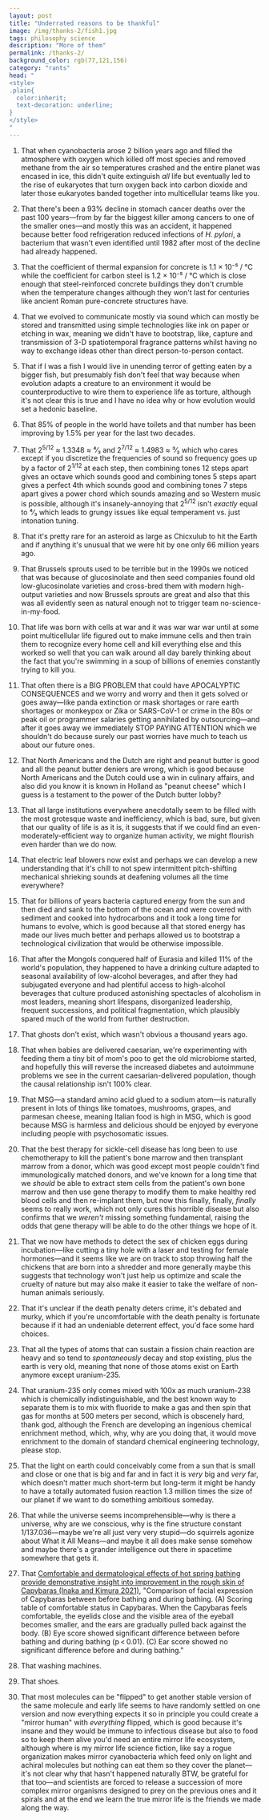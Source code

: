 ```yaml
---
layout: post
title: "Underrated reasons to be thankful"
image: /img/thanks-2/fish1.jpg
tags: philosophy science
description: "More of them"
permalink: /thanks-2/
background_color: rgb(77,121,156)
category: "rants"
head: "
<style>
.plain{
  color:inherit;
  text-decoration: underline;
}
</style>
"
---
```


1. That when cyanobacteria arose 2 billion years ago and filled the atmosphere with oxygen which killed off most species and removed methane from the air so temperatures crashed and the entire planet was encased in ice, this didn't quite extinguish *all* life but eventually led to the rise of eukaryotes that turn oxygen back into carbon dioxide and later those eukaryotes banded together into multicellular teams like you.

2. That there's been a 93% decline in stomach cancer deaths over the past 100 years—from by far the biggest killer among cancers to one of the smaller ones—and mostly this was an accident, it happened because better food refrigeration reduced infections of *H. pylori*, a bacterium that wasn't even identified until 1982 after most of the decline had already happened.

3. That the coefficient of thermal expansion for concrete is 1.1 × 10⁻⁵ / °C while the coefficient for carbon steel is 1.2  × 10⁻⁵ / °C which is close enough that steel-reinforced concrete buildings they don't crumble when the temperature changes although they won't last for centuries like ancient Roman pure-concrete structures have.

4. That we evolved to communicate mostly via sound which can mostly be stored and transmitted using simple technologies like ink on paper or etching in wax, meaning we didn't have to bootstrap, like, capture and transmission of 3-D spatiotemporal fragrance patterns whilst having no way to exchange ideas other than direct person-to-person contact.

5. That if I was a fish I would live in unending terror of getting eaten by a bigger fish, but presumably fish don't feel that way because when evolution adapts a creature to an environment it would be counterproductive to wire them to experience life as torture, although it's not clear this is true and I have no idea why or how evolution would set a hedonic baseline.

6. That 85% of people in the world have toilets and that number has been improving by 1.5% per year for the last two decades.

7. That 2<sup>5/12</sup> ≈ 1.3348 ≈ ⁴⁄₃ and 2<sup>7/12</sup> ≈ 1.4983 ≈ ³⁄₂ which who cares except if you discretize the frequencies of sound so frequency goes up by a factor of 2<sup>1/12</sup> at each step, then combining tones 12 steps apart gives an octave which sounds good and combining tones 5 steps apart gives a perfect 4th which sounds good and combining tones 7 steps apart gives a power chord which sounds amazing and so Western music is possible, although it's insanely-annoying that 2<sup>5/12</sup> isn't *exactly* equal to ⁴⁄₃ which leads to grungy issues like equal temperament vs. just intonation tuning.

8. That it's pretty rare for an asteroid as large as Chicxulub to hit the Earth and if anything it's unusual that we were hit by one only 66 million years ago.

9. That Brussels sprouts used to be terrible but in the 1990s we noticed that was because of glucosinolate and then seed companies found old low-glucosinolate varieties and cross-bred them with modern high-output varieties and now Brussels sprouts are great and also that this was all evidently seen as natural enough not to trigger team no-science-in-my-food.

10. That life was born with cells at war and it was war war war until at some point multicellular life figured out to make immune cells and then train them to recognize every home cell and kill everything else and this worked so well that you can walk around all day barely thinking about the fact that you're swimming in a soup of billions of enemies constantly trying to kill you.

11. That often there is a BIG PROBLEM that could have APOCALYPTIC CONSEQUENCES and we worry and worry and then it gets solved or goes away—like panda extinction or mask shortages or rare earth shortages or monkeypox or Zika or SARS-CoV-1 or crime in the 80s or peak oil or programmer salaries getting annihilated by outsourcing—and after it goes away we immediately STOP PAYING ATTENTION which we shouldn't do because surely our past worries have much to teach us about our future ones.

12. That North Americans and the Dutch are right and peanut butter is good and all the peanut butter deniers are wrong, which is good because North Americans and the Dutch could use a win in culinary affairs, and also did you know it is known in Holland as "peanut cheese" which I guess is a testament to the power of the Dutch butter lobby?

13. That all large institutions everywhere anecdotally seem to be filled with the most grotesque waste and inefficiency, which is bad, sure, but given that our quality of life is as it is, it suggests that if we could find an even-moderately-efficient way to organize human activity, we might flourish even harder than we do now.

14. That electric leaf blowers now exist and perhaps we can develop a new understanding that it's chill to not spew intermittent pitch-shifting mechanical shrieking sounds at deafening volumes all the time everywhere?

15. That for billions of years bacteria captured energy from the sun and then died and sank to the bottom of the ocean and were covered with sediment and cooked into hydrocarbons and it took a long time for humans to evolve, which is good because all that stored energy has made our lives much better and perhaps allowed us to bootstrap a technological civilization that would be otherwise impossible.

16. That after the Mongols conquered half of Eurasia and killed 11% of the world's population, they happened to have a drinking culture adapted to seasonal availability of low-alcohol beverages, and after they had subjugated everyone and had plentiful access to high-alcohol beverages that culture produced astonishing spectacles of alcoholism in most leaders, meaning short lifespans, disorganized leadership, frequent successions, and political fragmentation, which plausibly spared much of the world from further destruction.

17. That ghosts don't exist, which wasn't obvious a thousand years ago.

18. That when babies are delivered caesarian, we're experimenting with feeding them a tiny bit of mom's poo to get the old microbiome started, and hopefully this will reverse the increased diabetes and autoimmune problems we see in the current caesarian-delivered population, though the causal relationship isn't 100% clear.

19. That MSG—a standard amino acid glued to a sodium atom—is naturally present in lots of things like tomatoes, mushrooms, grapes, and parmesan cheese, meaning Italian food is high in MSG, which is good because MSG is harmless and delicious should be enjoyed by everyone including people with psychosomatic issues.

20. That the best therapy for sickle-cell disease has long been to use chemotherapy to kill the patient's bone marrow and then transplant marrow from a donor, which was good except most people couldn't find immunologically matched donors, and we've known for a long time that we *should* be able to extract stem cells from the patient's own bone marrow and then use gene therapy to modify them to make healthy red blood cells and then re-implant them, but now this finally, finally, *finally* seems to really work, which not only cures this horrible disease but also confirms that we *weren't* missing something fundamental, raising the odds that gene therapy will be able to do the other things we hope of it.

21. That we now have methods to detect the sex of chicken eggs during incubation—like cutting a tiny hole with a laser and testing for female hormones—and it seems like we are on track to stop throwing half the chickens that are born into a shredder and more generally maybe this suggests that technology won't just help us optimize and scale the cruelty of nature but may also make it easier to take the welfare of non-human animals seriously.

22. That it's unclear if the death penalty deters crime, it's debated and murky, which if you're uncomfortable with the death penalty is fortunate because if it had an undeniable deterrent effect, you'd face some hard choices.

23. That all the types of atoms that can sustain a fission chain reaction are heavy and so tend to *spontaneously* decay and stop existing, plus the earth is very old, meaning that none of those atoms exist on Earth anymore except uranium-235. 

24. That uranium-235 only comes mixed with 100x as much uranium-238 which is chemically indistinguishable, and the best known way to separate them is to mix with fluoride to make a gas and then spin that gas for months at 500 meters per second, which is obscenely hard, thank god, although the French are developing an ingenious chemical enrichment method, which, why, why are you doing that, it would move enrichment to the domain of standard chemical engineering technology, please stop.

25. That the light on earth could conceivably come from a sun that is small and close or one that is big and far and in fact it is *very* big and *very* far, which doesn't matter much short-term but long-term it might be handy to have a totally automated fusion reaction 1.3 million times the size of our planet if we want to do something ambitious someday.

26. That while the universe seems incomprehensible—why is there a universe, why are we conscious, why is the fine structure constant 1/137.036—maybe we're all just very very stupid—do squirrels agonize about What it All Means—and maybe it all does make sense somehow and maybe there's a grander intelligence out there in spacetime somewhere that gets it.

27. That <a class="plain" href="https://doi.org/10.1038%2Fs41598-021-03102-4">Comfortable and dermatological effects of hot spring bathing provide demonstrative insight into improvement in the rough skin of Capybaras (Inaka and Kimura 2021)</a>, "Comparison of facial expression of Capybaras between before bathing and during bathing. (A) Scoring table of comfortable status in Capybaras. When the Capybaras feels comfortable, the eyelids close and the visible area of the eyeball becomes smaller, and the ears are gradually pulled back against the body. (B) Eye score showed significant difference between before bathing and during bathing (p < 0.01). (C) Ear score showed no significant difference before and during bathing."

28. That washing machines.

29. That shoes.

30. That most molecules can be "flipped" to get another stable version of the same molecule and early life seems to have randomly settled on one version and now everything expects it so in principle you could create a "mirror human" with *everything* flipped, which is good because it's insane and they would be immune to infectious disease but also to food so to keep them alive you'd need an entire mirror life ecosystem, although where is my mirror life science fiction, like say a rogue organization makes mirror cyanobacteria which feed only on light and achiral molecules but nothing can eat them so they cover the planet—it's not clear why that hasn't happened naturally BTW, be grateful for that too—and scientists are forced to release a succession of more complex mirror organisms designed to prey on the previous ones and it spirals and at the end we learn the true mirror life is the friends we made along the way.